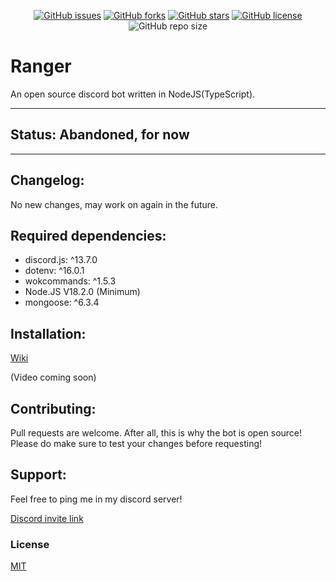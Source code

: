<p align="center">
  <a href="https://github.com/aaronplayz-sys/ranger/issues"><img alt="GitHub issues" src="https://img.shields.io/github/issues/aaronplayz-sys/ranger"></a>
  <a href="https://github.com/aaronplayz-sys/ranger/network"><img alt="GitHub forks" src="https://img.shields.io/github/forks/aaronplayz-sys/ranger"></a>
  <a href="https://github.com/aaronplayz-sys/ranger/stargazers"><img alt="GitHub stars" src="https://img.shields.io/github/stars/aaronplayz-sys/ranger"></a>
  <a href="https://github.com/aaronplayz-sys/ranger/blob/main/LICENSE"><img alt="GitHub license" src="https://img.shields.io/github/license/aaronplayz-sys/ranger"></a>
  <img alt="GitHub repo size" src="https://img.shields.io/github/repo-size/aaronplayz-sys/ranger">
</p>

# Ranger

An open source discord bot written in NodeJS(TypeScript).

***
## Status: Abandoned, for now
***

## Changelog:
No new changes, may work on again in the future.

## Required dependencies:
* discord.js: ^13.7.0
* dotenv: ^16.0.1
* wokcommands: ^1.5.3
* Node.JS V18.2.0 (Minimum)
* mongoose: ^6.3.4

## Installation:
[Wiki](https://github.com/aaronplayz-sys/ranger/wiki/How-to-install-ranger-(works-in-all-branches))

(Video coming soon)

## Contributing:
Pull requests are welcome. After all, this is why the bot is open source! Please do make sure to test your changes before requesting!

## Support:
Feel free to ping me in my discord server!

[Discord invite link](https://discord.gg/5F43ycHZVc)

### License
[MIT](https://choosealicense.com/licenses/mit/)
